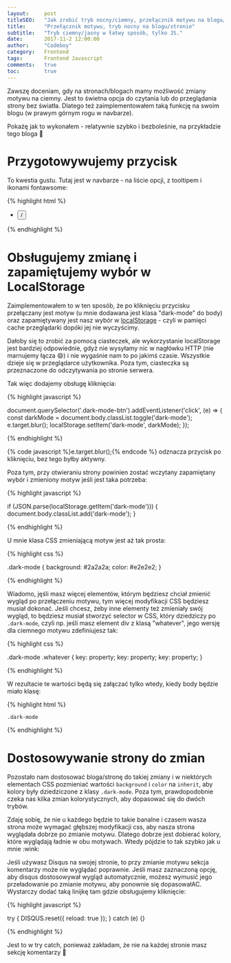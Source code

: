 ```yaml
---
layout:     post
titleSEO:	"Jak zrobić tryb nocny/ciemny, przełącznik motywu na blogu/stronie"
title:      "Przełącznik motywu, tryb nocny na blogu/stronie"
subtitle:   "Tryb ciemny/jasny w łatwy sposób, tylko JS."
date:       2017-11-2 12:00:00
author:     "Codeboy"
category:   Frontend
tags:	    Frontend Javascript
comments:   true
toc:        true
---
```


Zawszę doceniam, gdy na stronach/blogach mamy możliwość zmiany motywu na ciemny. Jest to świetna opcja do czytania lub do przeglądania strony bez światła. Dlatego też zaimplementowałem taką funkcję na swoim blogu (w prawym górnym rogu w navbarze).

Pokażę jak to wykonałem - relatywnie szybko i bezboleśnie, na przykładzie tego bloga :slightly_smiling_face:

# Przygotowywujemy przycisk

To kwestia gustu. Tutaj jest w navbarze - na liście opcji, z tooltipem i ikonami fontawsome:

{% highlight html %}

<div class="collapse navbar-collapse" id="bs-example-navbar-collapse-1">
 <ul class="nav navbar-nav navbar-right">
  <!--  ...  -->
  <li>
    <button class="dark-mode-btn nav-el" data-toggle="tooltip" data-placement="bottom" title="Zmień motyw">
     <i class="fa fa-sun-o" aria-hidden="true"></i>/<i class="fa fa-moon-o" aria-hidden="true"></i>
    </button>
  </li>
 </ul>
</div>

{% endhighlight %}

# Obsługujemy zmianę i zapamiętujemy wybór w LocalStorage

Zaimplementowałem to w ten sposób, że po kliknięciu przycisku przełączany jest motyw (u mnie dodawana jest klasa "dark-mode" do body) oraz zapamiętywany jest nasz wybór w [localStorage](https://developer.mozilla.org/pl/docs/Web/API/Window/localStorage) - czyli w pamięci cache przeglądarki dopóki jej nie wyczyścimy.

Dałoby się to zrobić za pomocą ciasteczek, ale wykorzystanie localStorage jest bardziej odpowiednie, gdyż nie wysyłamy nic w nagłówku HTTP (nie marnujemy łącza :smile:) i nie wygaśnie nam to po jakimś czasie. Wszystkie dzieje się w przeglądarce użytkownika. Poza tym, ciasteczka są przeznaczone do odczytywania po stronie serwera.

Tak więc dodajemy obsługę kliknięcia:

{% highlight javascript %}

document.querySelector('.dark-mode-btn').addEventListener('click', (e) => {
  const darkMode = document.body.classList.toggle('dark-mode');
  e.target.blur();
  localStorage.setItem('dark-mode', darkMode);
});

{% endhighlight %}

{% code javascript %}e.target.blur();{% endcode %} odznacza przycisk po kliknięciu, bez tego byłby aktywny.

Poza tym, przy otwieraniu strony powinien zostać wczytany zapamiętany wybór i zmieniony motyw jeśli jest taka potrzeba:

{% highlight javascript %}

if (JSON.parse(localStorage.getItem('dark-mode'))) {
  document.body.classList.add('dark-mode');
}

{% endhighlight %}

U mnie klasa CSS zmieniającą motyw jest aż tak prosta:

{% highlight css %}

.dark-mode {
  background: #2a2a2a;
  color: #e2e2e2;
}

{% endhighlight %}

Wiadomo, jęśli masz więcej elementów, którym będziesz chciał zmienić wygląd po przełączeniu motywu, tym więcej modyfikacji CSS będziesz musiał dokonać. Jeśli chcesz, żeby inne elementy też zmieniały swój wygląd, to będziesz musiał stworzyć selector w CSS, który dziedziczy po <code class="highlight"><span class="na">.dark-mode</span></code>, czyli np. jeśli masz element div z klasą "whatever", jego wersję dla ciemnego motywu zdefiniujesz tak:

{% highlight css %}

.dark-mode .whatever {
    key: property;
    key: property;
    key: property;
}

{% endhighlight %}

W rezultacie te wartości będą się załączać tylko wtedy, kiedy body będzie miało klasę:

{% highlight html %}

<code class="highlight"><span class="na">.dark-mode</span></code>

{% endhighlight %}

# Dostosowywanie strony do zmian

Pozostało nam dostosować bloga/stronę do takiej zmiany i w niektórych elementach CSS pozmieniać wartości <code class="highlight">background</code> i <code class="highlight">color</code> na <code class="highlight"><span class="m">inherit</span></code>, aby kolory były dziedziczone z klasy <code class="highlight"><span class="na">.dark-mode</span></code>. Poza tym, prawdopodobnie czeka nas kilka zmian kolorystycznych, aby dopasować się do dwóch trybów.

<p class="note">
    Zdaję sobię, że nie u każdego będzie to takie banalne i czasem wasza strona może wymagać głębszej modyfikacji css, aby nasza strona wyglądała dobrze po zmianie motywu. Dlatego dobrze jest dobierać kolory, które wyglądają ładnie w obu motywach. Wtedy pójdzie to tak szybko jak u mnie :wink:
</p>

<p class="idea">
Jeśli używasz Disqus na swojej stronie, to przy zmianie motywu sekcja komentarzy może nie wyglądać poprawnie. Jeśli masz zaznaczoną opcję, aby disqus dostosowywał wygląd automatycznie, możesz wymusić jego przeładowanie po zmianie motywu, aby ponownie się dopasowałAC. Wystarczy dodać taką linijkę tam gdzie obsługujemy kliknięcie:</p>

{% highlight javascript %}

try {
    DISQUS.reset({ reload: true });
} catch (e) {}

{% endhighlight %}

Jest to w try catch, ponieważ zakładam, że nie na każdej stronie masz sekcję komentarzy :slightly_smiling_face:















